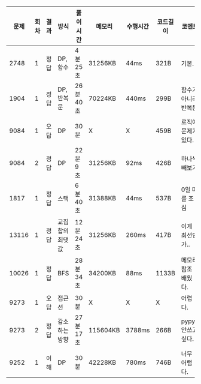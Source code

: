 | 문제  | 회차 | 결과 | 방식            | 풀이 시간 | 메모리   | 수행시간 | 코드길이 | 코멘트               |
| ----- | ---- | ---- | --------------- | --------- | -------- | -------- | -------- | -------------------- |
| 2748  | 1    | 정답 | DP,함수         | 4분 25초  | 31256KB  | 44ms     | 321B     | 기본.                |
| 1904  | 1    | 정답 | DP,반복문       | 26분 40초 | 70224KB  | 440ms    | 299B     | 함수가 아니라 반복문 |
| 9084  | 1    | 오답 | DP              | 30분      | X        | X        | 459B     | 로직에 문제가 있다.  |
| 9084  | 2    | 정답 | DP              | 22분 9초  | 31256KB  | 92ms     | 426B     | 하나씩 빼보기        |
| 1817  | 1    | 정답 | 스택            | 6분 40초  | 31388KB  | 44ms     | 537B     | 0일 때를 조심        |
| 13116 | 1    | 정답 | 교집합의 최댓값 | 12분 24초 | 31256KB  | 260ms    | 417B     | 이게 최선인가..      |
| 10026 | 1    | 정답 | BFS             | 28분 34초 | 34200KB  | 88ms     | 1133B    | 메모리 참조 배웠다.  |
| 9273  | 1    | 오답 | 점근선          | 30분      | X        | X        | X        | 어렵다.              |
| 9273  | 2    | 정답 | 감소하는 방향   | 27분 17초 | 115604KB | 3788ms   | 266B     | pypy3 안쓰고싶다.    |
| 9252  | 1    | 이해 | DP              | 30분      | 42228KB  | 780ms    | 746B     | 너무 어렵다.         |

